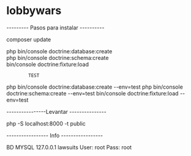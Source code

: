 # lobbywars

--------- Pasos para instalar ----------

composer update

php bin/console doctrine:database:create  
php bin/console doctrine:schema:create  
bin/console doctrine:fixture:load
            
            TEST
php bin/console doctrine:database:create --env=test 
php bin/console doctrine:schema:create --env=test 
bin/console doctrine:fixture:load  --env=test 

----------------Levantar ---------------

php -S localhost:8000 -t public

----------------- Info -----------------

BD MYSQL 127.0.0.1 lawsuits  User: root  Pass: root  

